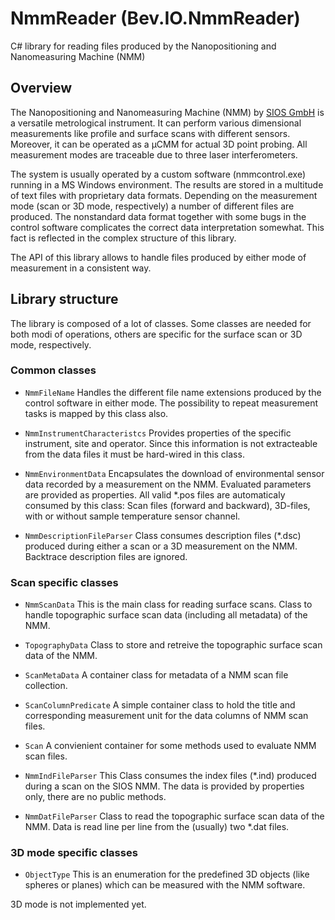 # NmmReader (Bev.IO.NmmReader)

C# library for reading files produced by the Nanopositioning and Nanomeasuring Machine (NMM)

## Overview

The Nanopositioning and Nanomeasuring Machine (NMM) by [SIOS GmbH](https://sios-de.com) is a versatile metrological instrument. It can perform various dimensional measurements like profile and surface scans with different sensors. Moreover, it can be operated as a µCMM for actual 3D point probing. All measurement modes are traceable due to three laser interferometers.

The system is usually operated by a custom software (nmmcontrol.exe) running in a MS Windows environment. The results are stored in a multitude of text files with proprietary data formats. Depending on the measurement mode (scan or 3D mode, respectively) a number of different files are produced. The nonstandard data format together with some bugs in the control software complicates the correct data interpretation somewhat. This fact is reflected in the complex structure of this library.

The API of this library allows to handle files produced by either mode of measurement in a consistent way. 

## Library structure

The library is composed of a lot of classes. Some classes are needed for both modi of operations, others are specific for the surface scan or 3D mode, respectively.

### Common classes

* `NmmFileName`
Handles the different file name extensions produced by the control software in either mode. The possibility to repeat measurement tasks is mapped by this class also.
 
* `NmmInstrumentCharacteristcs`
Provides properties of the specific instrument, site and operator. Since this information is not extracteable from the data files it must be hard-wired in this class.
 
* `NmmEnvironmentData`
Encapsulates the download of environmental sensor data recorded by a measurement on the NMM. Evaluated parameters are provided as properties. All valid *.pos files are automaticaly consumed by this class: Scan files (forward and backward), 3D-files, with or without sample temperature sensor channel.

* `NmmDescriptionFileParser`
Class consumes description files (*.dsc) produced during either a scan or a 3D measurement on the NMM. Backtrace description files are ignored.

 
### Scan specific classes

* `NmmScanData`
This is the main class for reading surface scans. Class to handle topographic surface scan data (including all metadata) of the NMM.
 
* `TopographyData`
Class to store and retreive the topographic surface scan data of the NMM.
 
* `ScanMetaData`
A container class for metadata of a NMM scan file collection.
 
* `ScanColumnPredicate`
A simple container class to hold the title and corresponding measurement unit for the data columns of NMM scan files.
 
* `Scan`
A convienient container for some methods used to evaluate NMM scan files.
 
* `NmmIndFileParser`
This Class consumes the index files (*.ind) produced during a scan on the SIOS NMM. The data is provided by properties only, there are no public methods.
 
* `NmmDatFileParser`
   Class to read the topographic surface scan data of the NMM. Data is read line per line from the (usually) two *.dat files.

### 3D mode specific classes

* `ObjectType`
This is an enumeration for the predefined 3D objects (like spheres or planes) which can be measured with the NMM software.

3D mode is not implemented yet.

